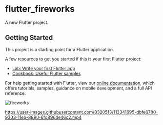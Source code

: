 # flutter_fireworks

A new Flutter project.

## Getting Started

This project is a starting point for a Flutter application.

A few resources to get you started if this is your first Flutter project:

- [Lab: Write your first Flutter app](https://flutter.dev/docs/get-started/codelab)
- [Cookbook: Useful Flutter samples](https://flutter.dev/docs/cookbook)

For help getting started with Flutter, view our
[online documentation](https://flutter.dev/docs), which offers tutorials,
samples, guidance on mobile development, and a full API reference.



![fireworks](https://user-images.githubusercontent.com/8320513/113341668-d1dc6900-9303-11eb-8bfc-5b9942707455.gif)



https://user-images.githubusercontent.com/8320513/113341695-dbfe6780-9303-11eb-8890-6fd896de46c2.mp4

